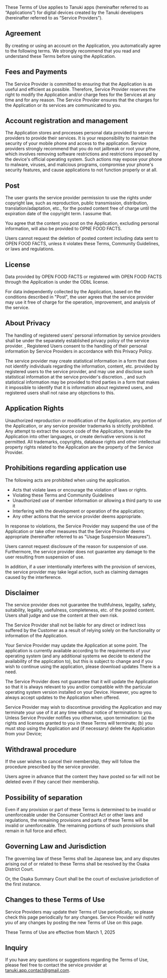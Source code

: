 These Terms of Use applies to Tanuki apps (hereinafter referred to as “Applications”) for digital devices created by the Tanuki developers (hereinafter referred to as “Service Providers”).

## Agreement

By creating or using an account on the Application, you automatically agree to the following terms. We strongly recommend that you read and understand these Terms before using the Application.


## Fees and Payments

The Service Provider is committed to ensuring that the Application is as useful and efficient as possible. Therefore, Service Provider reserves the right to modify the Application and/or charge fees for the Services at any time and for any reason. The Service Provider ensures that the charges for the Application or its services are communicated to you.


## Account registration and management

The Application stores and processes personal data provided to service providers to provide their services. It is your responsibility to maintain the security of your mobile phone and access to the application. Service providers strongly recommend that you do not jailbreak or root your phone, which involves removing software restrictions and restrictions imposed by the device's official operating system. Such actions may expose your phone to malware, viruses, and malicious programs, compromise your phone's security features, and cause applications to not function properly or at all.


## Post

The user grants the service provider permission to use the rights under copyright law, such as reproduction, public transmission, distribution, translation/adaptation, etc., for the posted content free of charge until the expiration date of the copyright term. I assume that.

You agree that the content you post on the Application, excluding personal information, will also be provided to OPNE FOOD FACTS.

Users cannot request the deletion of posted content including data sent to OPEN FOOD FACTS, unless it violates these Terms, Community Guidelines, or laws and regulations.


## License

Data provided by OPEN FOOD FACTS or registered with OPEN FOOD FACTS through the Application is under the ODbL license.

For data independently collected by the Application, based on the conditions described in "Post", the user agrees that the service provider may use it free of charge for the operation, improvement, and analysis of the service.


## About Privacy

The handling of registered users' personal information by service providers shall be under the separately established privacy policy of the service provider. , Registered Users consent to the handling of their personal information by Service Providers in accordance with this Privacy Policy.

The service provider may create statistical information in a form that does not identify individuals regarding the information, content, etc. provided by registered users to the service provider, and may use and disclose such statistical information at the service provider's discretion. , and such statistical information may be provided to third parties in a form that makes it impossible to identify that it is information about registered users, and registered users shall not raise any objections to this.


## Application Rights

Unauthorized reproduction or modification of the Application, any portion of the Application, or any service provider trademarks is strictly prohibited. Any attempt to extract the source code of the Application, translate the Application into other languages, or create derivative versions is not permitted. All trademarks, copyrights, database rights and other intellectual property rights related to the Application are the property of the Service Provider.


## Prohibitions regarding application use

The following acts are prohibited when using the application.

- Acts that violate laws or encourage the violation of laws or rights.
- Violating these Terms and Community Guidelines
- Unauthorized use of member information or allowing a third party to use it
- Interfering with the development or operation of the application;
- Any other actions that the service provider deems appropriate.

In response to violations, the Service Provider may suspend the use of the Application or take other measures that the Service Provider deems appropriate (hereinafter referred to as "Usage Suspension Measures").

Users cannot request disclosure of the reason for suspension of use. Furthermore, the service provider does not guarantee any damage to the user resulting from suspension of use.

In addition, if a user intentionally interferes with the provision of services, the service provider may take legal action, such as claiming damages caused by the interference.


## Disclaimer

The service provider does not guarantee the truthfulness, legality, safety, suitability, legality, usefulness, completeness, etc. of the posted content. Users shall judge and use the content at their own risk.

The Service Provider shall not be liable for any direct or indirect loss suffered by the Customer as a result of relying solely on the functionality or information of the Application.

Your Service Provider may update the Application at some point. The application is currently available according to the requirements of your operating system (and any additional systems we decide to extend the availability of the application to), but this is subject to change and if you wish to continue using the application, please download updates There is a need.

The Service Provider does not guarantee that it will update the Application so that it is always relevant to you and/or compatible with the particular operating system version installed on your Device. However, you agree to always accept updates to the Application when offered.

Service Provider may wish to discontinue providing the Application and may terminate your use of it at any time without notice of termination to you. Unless Service Provider notifies you otherwise, upon termination: (a) the rights and licenses granted to you in these Terms will terminate; (b) you must stop using the Application and (if necessary) delete the Application from your Device;


## Withdrawal procedure

If the user wishes to cancel their membership, they will follow the procedure prescribed by the service provider.

Users agree in advance that the content they have posted so far will not be deleted even if they cancel their membership.
 

## Possibility of separation

Even if any provision or part of these Terms is determined to be invalid or unenforceable under the Consumer Contract Act or other laws and regulations, the remaining provisions and parts of these Terms will be invalid or unenforceable. The remaining portions of such provisions shall remain in full force and effect.


## Governing Law and Jurisdiction

The governing law of these Terms shall be Japanese law, and any disputes arising out of or related to these Terms shall be resolved by the Osaka District Court.

Or, the Osaka Summary Court shall be the court of exclusive jurisdiction of the first instance.


## Changes to these Terms of Use

Service Providers may update their Terms of Use periodically, so please check this page periodically for any changes. Service Provider will notify you of any changes by posting the new Terms of Use on this page.

These Terms of Use are effective from March 1, 2025


## Inquiry

If you have any questions or suggestions regarding the Terms of Use, please feel free to contact the service provider at tanuki.app.contact@gmail.com.
